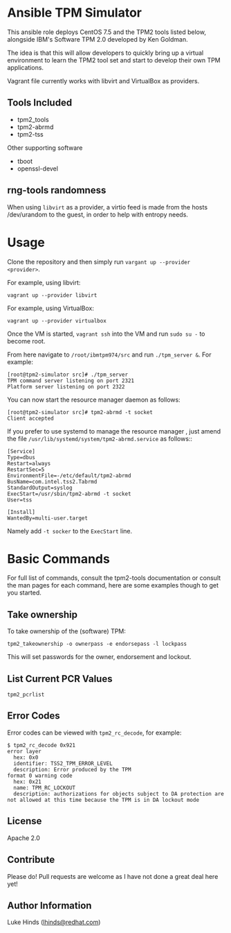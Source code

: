 Ansible TPM Simulator
=====================

This ansible role deploys CentOS 7.5 and the TPM2 tools listed below, alongside
IBM's Software TPM 2.0 developed by Ken Goldman.

The idea is that this will allow developers to quickly bring up a virtual
environment to learn the TPM2 tool set and start to develop their own TPM
applications.

Vagrant file currently works with libvirt and VirtualBox as providers.

Tools Included
--------------

* tpm2_tools
* tpm2-abrmd
* tpm2-tss

Other supporting software

* tboot
* openssl-devel

rng-tools randomness
--------------------

When using `libvirt` as a provider, a virtio feed is made from the hosts
/dev/urandom to the guest, in order to help with entropy needs.

Usage
=====

Clone the repository and then simply run `vargant up --provider <provider>`.

For example, using libvirt:

`vagrant up --provider libvirt`

For example, using VirtualBox:

`vagrant up --provider virtualbox`

Once the VM is started, `vagrant ssh` into the VM and run `sudo su -` to become
root.

From here navigate to `/root/ibmtpm974/src` and run `./tpm_server &`. For
example:

    [root@tpm2-simulator src]# ./tpm_server
    TPM command server listening on port 2321
    Platform server listening on port 2322

You can now start the resource manager daemon as follows:

    [root@tpm2-simulator src]# tpm2-abrmd -t socket
    Client accepted

If you prefer to use systemd to manage the resource manager , just amend
the file `/usr/lib/systemd/system/tpm2-abrmd.service` as follows::

    [Service]
    Type=dbus
    Restart=always
    RestartSec=5
    EnvironmentFile=-/etc/default/tpm2-abrmd
    BusName=com.intel.tss2.Tabrmd
    StandardOutput=syslog
    ExecStart=/usr/sbin/tpm2-abrmd -t socket
    User=tss

    [Install]
    WantedBy=multi-user.target

Namely add `-t socker` to the `ExecStart` line.

Basic Commands
==============

For full list of commands, consult the tpm2-tools documentation or consult the
man pages for each command, here are some examples though to get you started.

Take ownership
--------------

To take ownership of the (software) TPM:

    tpm2_takeownership -o ownerpass -e endorsepass -l lockpass

This will set passwords for the owner, endorsement and lockout.

List Current PCR Values
-----------------------

    tpm2_pcrlist

Error Codes
-----------

Error codes can be viewed with `tpm2_rc_decode`, for example:

```
$ tpm2_rc_decode 0x921
error layer
  hex: 0x0
  identifier: TSS2_TPM_ERROR_LEVEL
  description: Error produced by the TPM
format 0 warning code
  hex: 0x21
  name: TPM_RC_LOCKOUT
  description: authorizations for objects subject to DA protection are not allowed at this time because the TPM is in DA lockout mode
```

License
-------

Apache 2.0

Contribute
----------

Please do! Pull requests are welcome as I have not done a great deal here yet!

Author Information
------------------

Luke Hinds (lhinds@redhat.com)
